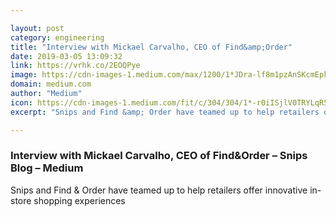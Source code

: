 ```yaml
---

layout: post
category: engineering
title: "Interview with Mickael Carvalho, CEO of Find&amp;Order"
date: 2019-03-05 13:09:32
link: https://vrhk.co/2EOQPye
image: https://cdn-images-1.medium.com/max/1200/1*JDra-lf8m1pzAnSKcmEpkw.jpeg
domain: medium.com
author: "Medium"
icon: https://cdn-images-1.medium.com/fit/c/304/304/1*-r0iISjlV0TRYLqR5tZ8UQ.png
excerpt: "Snips and Find &amp; Order have teamed up to help retailers offer innovative in-store shopping experiences"

---
```


### Interview with Mickael Carvalho, CEO of Find&amp;Order – Snips Blog – Medium

Snips and Find &amp; Order have teamed up to help retailers offer innovative in-store shopping experiences